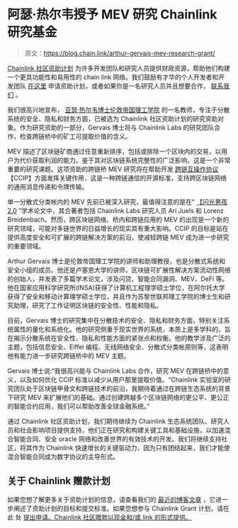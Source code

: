 # 阿瑟·热尔韦授予 MEV 研究 Chainlink 研究基金

> 原文：<https://blog.chain.link/arthur-gervais-mev-research-grant/>

[Chainlink 社区资助计划](https://blog.chain.link/introducing-the-chainlink-community-grant-program/) 为许多开发团队和研究人员提供财政资源，帮助他们构建一个更具功能性和易用性的 chain link 网络。我们鼓励有才华的个人开发者和开发团队 [在这里](https://chainlinkgrants.typeform.com/to/efEbsq) 申请资助计划，或者如果你是一名研究人员并且想要合作， [联系我们](/cdn-cgi/l/email-protection#a1d3c4d2c4c0d3c2c9e1c2c9c0c8cfcdc8cfcacdc0c3d28fc2cecc) 。

我们很高兴地宣布， [亚瑟·热尔韦博士](https://arthurgervais.com/)[伦敦帝国理工学院](https://www.imperial.ac.uk/) 的一名教师，专注于分散系统的安全、隐私和财务方面，已被选为 Chainlink 社区资助计划的研究资助对象。作为研究资助的一部分，Gervais 博士将与 Chainlink Labs 的研究团队合作，检查跨链桥中的矿工可提取价值的含义。

MEV 描述了区块链矿商通过任意重新排序，包括或排除一个区块内的交易，以用户为代价获取利润的能力。鉴于其对区块链系统完整性的广泛影响，这是一个非常重要的研究课题。这项资助的跨链桥 MEV 研究将在帮助开发 [跨链互操作协议](https://blog.chain.link/introducing-the-cross-chain-interoperability-protocol-ccip/)【CCIP】方面发挥关键作用，这是一种跨链通信的开源标准，支持跨区块链网络的通用消息传递和令牌传输。

单一分散式分类帐内的 MEV 先前已被深入研究，最值得注意的是在“ [【闪光男孩 2.0](https://arxiv.org/abs/1904.05234) ”学术论文中，其合著者包括 Chainlink Labs 研究人员 Ari Juels 和 Lorenz Breidenbach。然而，跨区块链网络、桥内和跨链应用的 MEV 的出现是一个新的研究领域，可能对多链世界的日益增长的现实具有重大影响。CCIP 的目标是站在提供高度安全和可扩展的跨链解决方案的前沿，使减轻跨链 MEV 成为进一步研究的重要领域。

Arthur Gervais 博士是伦敦帝国理工学院的讲师和助理教授，也是分散式系统和安全小组的成员。他还是卢塞恩大学的讲师，区块链可扩展性解决方案流动性网络的创始人，并发表了多篇学术论文，涉及闪贷、智能合同漏洞、MEV、DeFi 等。他在国家应用科学研究所(INSA)获得了计算机工程理学硕士学位，在阿尔托大学获得了安全和移动计算理学硕士学位，并且作为苏黎世联邦理工学院的博士生和研究助理，研究了工作证明区块链的安全性、性能和隐私。

目前，Gervais 博士的研究集中在分散技术的安全、隐私和财务方面，特别关注系统属性的量化和系统化。他的研究侧重于现实世界的系统，本质上是多学科的，旨在揭示分散系统在安全性、隐私和性能方面的紧张点和权衡。他的教学涉及广泛的主题，包括信息安全、Eiffel 编程、无线网络安全、分散式分类帐原则等，这表明他有能力进一步研究跨链桥中的 MEV 主题。

Gervais 博士说:“我很高兴能与 Chainlink Labs 合作，研究 MEV 在跨链桥中的意义，以及如何优化 CCIP 标准以减少从用户那里提取价值。“Chainlink 实验室的研究团队处于区块链甲骨文和跨链技术的前沿，我期待着通过在跨链生态系统的背景下研究 MEV 来扩展他们的基础。通过创建跨越多个区块链网络的更公平、更公正的智能合约应用，我们可以帮助改善全球金融系统。”

通过 Chainlink 社区资助计划，我们期待继续为 Chainlink 生态系统团队、研究人员和社会影响项目提供支持，他们正在研究和构建关键工具和基础设施，以加速混合智能合同、安全 oracle 网络和改善世界的有效技术的开发。我们将继续支持社区，将其作为 Chainlink 快速增长的关键驱动力，因为只有团结起来，我们才能使混合智能合同成为数字协议的主导形式。

## 关于 Chainlink 赠款计划

如果您想了解更多关于资助计划的信息，请查看我们的 [最近的博客文章](https://blog.chain.link/introducing-the-chainlink-community-grant-program/) ，它进一步阐述了资助计划的目标和提交标准。如果您想参与 Chainlink Grant 计划，请在此 处 [提出申请。Chainlink 社区赠款以现金和/或 link 的形式提供。](https://chainlinkgrants.typeform.com/to/efEbsq)